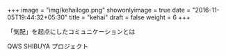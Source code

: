 +++
image = "img/kehailogo.png"
showonlyimage = true
date = "2016-11-05T19:44:32+05:30"
title = "kehai"
draft = false
weight = 6
+++

「気配」を起点にしたコミュニケーションとは
<!--more-->

QWS SHIBUYA プロジェクト